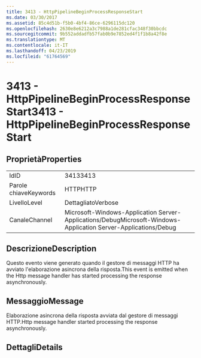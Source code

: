 ```yaml
---
title: 3413 - HttpPipelineBeginProcessResponseStart
ms.date: 03/30/2017
ms.assetid: 85c4d51b-f5b0-4bf4-86ce-6296115dc120
ms.openlocfilehash: 2630e8e6212a3c7988a1de281cfac348f30bbcdc
ms.sourcegitcommit: 9b552addadfb57fab0b9e7852ed4f1f1b8a42f8e
ms.translationtype: MT
ms.contentlocale: it-IT
ms.lasthandoff: 04/23/2019
ms.locfileid: "61764569"
---
```

# <a name="3413---httppipelinebeginprocessresponsestart"></a><span data-ttu-id="acc91-102">3413 - HttpPipelineBeginProcessResponseStart</span><span class="sxs-lookup"><span data-stu-id="acc91-102">3413 - HttpPipelineBeginProcessResponseStart</span></span>
## <a name="properties"></a><span data-ttu-id="acc91-103">Proprietà</span><span class="sxs-lookup"><span data-stu-id="acc91-103">Properties</span></span>  
  
|||  
|-|-|  
|<span data-ttu-id="acc91-104">Id</span><span class="sxs-lookup"><span data-stu-id="acc91-104">ID</span></span>|<span data-ttu-id="acc91-105">3413</span><span class="sxs-lookup"><span data-stu-id="acc91-105">3413</span></span>|  
|<span data-ttu-id="acc91-106">Parole chiave</span><span class="sxs-lookup"><span data-stu-id="acc91-106">Keywords</span></span>|<span data-ttu-id="acc91-107">HTTP</span><span class="sxs-lookup"><span data-stu-id="acc91-107">HTTP</span></span>|  
|<span data-ttu-id="acc91-108">Livello</span><span class="sxs-lookup"><span data-stu-id="acc91-108">Level</span></span>|<span data-ttu-id="acc91-109">Dettagliato</span><span class="sxs-lookup"><span data-stu-id="acc91-109">Verbose</span></span>|  
|<span data-ttu-id="acc91-110">Canale</span><span class="sxs-lookup"><span data-stu-id="acc91-110">Channel</span></span>|<span data-ttu-id="acc91-111">Microsoft-Windows-Application Server-Applications/Debug</span><span class="sxs-lookup"><span data-stu-id="acc91-111">Microsoft-Windows-Application Server-Applications/Debug</span></span>|  
  
## <a name="description"></a><span data-ttu-id="acc91-112">Descrizione</span><span class="sxs-lookup"><span data-stu-id="acc91-112">Description</span></span>  
 <span data-ttu-id="acc91-113">Questo evento viene generato quando il gestore di messaggi HTTP ha avviato l'elaborazione asincrona della risposta.</span><span class="sxs-lookup"><span data-stu-id="acc91-113">This event is emitted when the Http message handler has started processing the response asynchronously.</span></span>  
  
## <a name="message"></a><span data-ttu-id="acc91-114">Messaggio</span><span class="sxs-lookup"><span data-stu-id="acc91-114">Message</span></span>  
 <span data-ttu-id="acc91-115">Elaborazione asincrona della risposta avviata dal gestore di messaggi HTTP.</span><span class="sxs-lookup"><span data-stu-id="acc91-115">Http message handler started processing the response asynchronously.</span></span>  
  
## <a name="details"></a><span data-ttu-id="acc91-116">Dettagli</span><span class="sxs-lookup"><span data-stu-id="acc91-116">Details</span></span>
